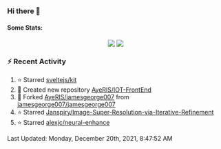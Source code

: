 ### Hi there 👋

#### Some Stats:
<p align="center">
    <img align="center" src="https://github-readme-stats.vercel.app/api?username=AyeRlS&hide=stars&count_private=true&theme=dark" />
    <img align="center" src="https://github-readme-stats.vercel.app/api/top-langs/?username=AyeRlS&hide=html,css,scss,less&langs_count=10&layout=compact&theme=dark" />
</p>
<!--
[![Anurag's github stats](https://github-readme-stats-chi-wheat.vercel.app/api?username=AyeRlS&hide=stars&count_private=true&theme=dracula)](https://github.com/anuraghazra/github-readme-stats)
[![Top Langs](https://github-readme-stats-chi-wheat.vercel.app/api/top-langs/?username=AyeRlS&hide=html,css,scss,less&langs_count=10&layout=compact&theme=dracula)](https://github.com/anuraghazra/github-readme-stats)
[![willianrod's wakatime stats](https://github-readme-stats.vercel.app/api/wakatime?username=Ayeris)](https://github.com/anuraghazra/github-readme-stats)
-->
<!--START_SECTION:waka-->

<!--END_SECTION:waka-->

### :zap: Recent Activity

<!--RECENT_ACTIVITY:start-->
1. ⭐ Starred [sveltejs/kit](https://github.com/sveltejs/kit)
2. 📔 Created new repository [AyeRlS/IOT-FrontEnd](https://github.com/AyeRlS/IOT-FrontEnd)
3. 🔱 Forked [AyeRlS/jamesgeorge007](https://github.com/AyeRlS/jamesgeorge007) from [jamesgeorge007/jamesgeorge007](https://github.com/jamesgeorge007/jamesgeorge007)
4. ⭐ Starred [Janspiry/Image-Super-Resolution-via-Iterative-Refinement](https://github.com/Janspiry/Image-Super-Resolution-via-Iterative-Refinement)
5. ⭐ Starred [alexjc/neural-enhance](https://github.com/alexjc/neural-enhance)
<!--RECENT_ACTIVITY:end-->

<!--RECENT_ACTIVITY:last_update-->
Last Updated: Monday, December 20th, 2021, 8:47:52 AM
<!--RECENT_ACTIVITY:last_update_end-->

<!--
**AyeRlS/AyeRlS** is a ✨ _special_ ✨ repository because its `README.md` (this file) appears on your GitHub profile.

Here are some ideas to get you started:

- 🔭 I’m currently working on ...
- 🌱 I’m currently learning ...
- 👯 I’m looking to collaborate on ...
- 🤔 I’m looking for help with ...
- 💬 Ask me about ...
- 📫 How to reach me: ...
- 😄 Pronouns: fucking hell
- ⚡ Fun fact: ...
-->
